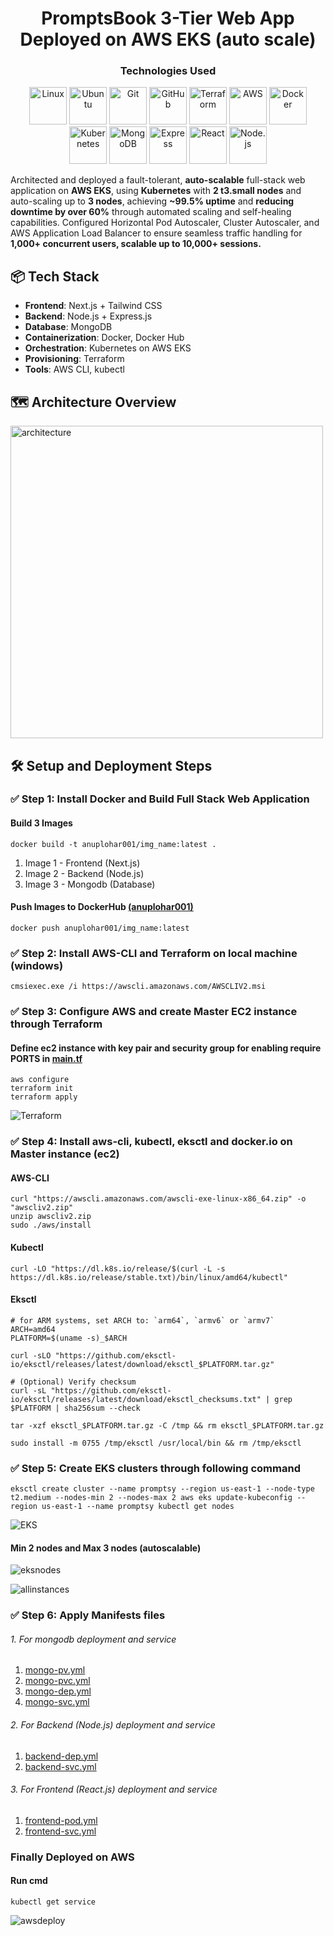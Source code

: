 <div align="center">

# PromptsBook 3-Tier Web App Deployed on AWS EKS (auto scale)

### Technologies Used

<img src="https://raw.githubusercontent.com/devicons/devicon/master/icons/linux/linux-original.svg" alt="Linux" width="60"/>
<img src="./assets/ubuntu.png" alt="Ubuntu" width="60" height="60"/>
<img src="https://raw.githubusercontent.com/devicons/devicon/master/icons/git/git-original.svg" alt="Git" width="60" height="60"/>
<img src="https://raw.githubusercontent.com/devicons/devicon/master/icons/github/github-original.svg" alt="GitHub" width="60" height="60" />
<img src="https://raw.githubusercontent.com/devicons/devicon/master/icons/terraform/terraform-original.svg" alt="Terraform" width="60"/>
<img src="https://raw.githubusercontent.com/devicons/devicon/master/icons/amazonwebservices/amazonwebservices-original-wordmark.svg" alt="AWS" width="60"/>
<img src="https://raw.githubusercontent.com/devicons/devicon/master/icons/docker/docker-original-wordmark.svg" alt="Docker" width="60"/>
<img src="https://raw.githubusercontent.com/devicons/devicon/master/icons/kubernetes/kubernetes-plain-wordmark.svg" alt="Kubernetes" width="60"/>
<img src="https://raw.githubusercontent.com/devicons/devicon/master/icons/mongodb/mongodb-original.svg" alt="MongoDB" width="60"/>
<img src="https://raw.githubusercontent.com/devicons/devicon/master/icons/express/express-original.svg" alt="Express" width="60"/>
<img src="https://raw.githubusercontent.com/devicons/devicon/master/icons/react/react-original.svg" alt="React" width="60"/>
<img src="https://raw.githubusercontent.com/devicons/devicon/master/icons/nodejs/nodejs-original.svg" alt="Node.js" width="60"/>


<br>
</div>

 Architected and deployed a fault-tolerant, **auto-scalable** full-stack web application on **AWS EKS**, using **Kubernetes** with **2 t3.small nodes** and auto-scaling up to **3 nodes**, achieving **~99.5% uptime** and **reducing downtime by over 60%** through automated scaling and self-healing capabilities. Configured Horizontal Pod Autoscaler, Cluster Autoscaler, and AWS Application Load Balancer to ensure seamless traffic handling for **1,000+ concurrent users, scalable up to 10,000+ sessions.**

## 📦 Tech Stack

- **Frontend**: Next.js + Tailwind CSS
- **Backend**: Node.js + Express.js
- **Database**: MongoDB
- **Containerization**: Docker, Docker Hub
- **Orchestration**: Kubernetes on AWS EKS
- **Provisioning**: Terraform
- **Tools**: AWS CLI, kubectl

## 🗺️ Architecture Overview

<img align="center" src="./assets/architecture.png" alt="architecture" width="500"/>

## 🛠️ Setup and Deployment Steps

### ✅ Step 1: Install Docker and Build Full Stack Web Application

#### Build 3 Images

```
docker build -t anuplohar001/img_name:latest .
```

1. Image 1 - Frontend (Next.js)
2. Image 2 - Backend (Node.js)
3. Image 3 - Mongodb (Database)

#### Push Images to DockerHub [(anuplohar001)](https://hub.docker.com/repositories/anuplohar001)

```
docker push anuplohar001/img_name:latest 
```

### ✅ Step 2: Install AWS-CLI and Terraform on local machine (windows)

```
cmsiexec.exe /i https://awscli.amazonaws.com/AWSCLIV2.msi
```

### ✅ Step 3: Configure AWS and create Master EC2 instance through Terraform

#### Define ec2 instance with key pair and security group for enabling require PORTS in [main.tf](./terraform/main.tf)

```
aws configure
terraform init
terraform apply
```

![Terraform](./assets/terraform-ec2.png)

### ✅ Step 4: Install aws-cli, kubectl, eksctl and docker.io on Master instance (ec2)

#### AWS-CLI

```
curl "https://awscli.amazonaws.com/awscli-exe-linux-x86_64.zip" -o "awscliv2.zip"
unzip awscliv2.zip
sudo ./aws/install
```

#### Kubectl

```
curl -LO "https://dl.k8s.io/release/$(curl -L -s https://dl.k8s.io/release/stable.txt)/bin/linux/amd64/kubectl"
```

#### Eksctl

```
# for ARM systems, set ARCH to: `arm64`, `armv6` or `armv7`
ARCH=amd64
PLATFORM=$(uname -s)_$ARCH

curl -sLO "https://github.com/eksctl-io/eksctl/releases/latest/download/eksctl_$PLATFORM.tar.gz"

# (Optional) Verify checksum
curl -sL "https://github.com/eksctl-io/eksctl/releases/latest/download/eksctl_checksums.txt" | grep $PLATFORM | sha256sum --check

tar -xzf eksctl_$PLATFORM.tar.gz -C /tmp && rm eksctl_$PLATFORM.tar.gz

sudo install -m 0755 /tmp/eksctl /usr/local/bin && rm /tmp/eksctl
```

### ✅ Step 5: Create EKS clusters through following command

```
eksctl create cluster --name promptsy --region us-east-1 --node-type t2.medium --nodes-min 2 --nodes-max 2 aws eks update-kubeconfig --region us-east-1 --name promptsy kubectl get nodes 
```

![EKS](./assets/eksCreation.png)

#### Min 2 nodes and Max 3 nodes (autoscalable)

![eksnodes](./assets/2eksnodes.png)

![allinstances](./assets/allinstances.png)

### ✅ Step 6: Apply Manifests files

###### 1. For mongodb deployment and service

1. [mongo-pv.yml](./Kubernetes/mongo-pv.yml)
2. [mongo-pvc.yml](./Kubernetes/mongo-pvc.yml)
3. [mongo-dep.yml](./Kubernetes/mongo-dep.yml)
4. [mongo-svc.yml](./Kubernetes/mongo-svc.yml)

###### 2. For Backend (Node.js) deployment and service

1. [backend-dep.yml](./Kubernetes/backend-dep.yml)
2. [backend-svc.yml](./Kubernetes/backend-svc.yml)

###### 3. For Frontend (React.js) deployment and service

1. [frontend-pod.yml](./Kubernetes/frontend-pod.yml)
2. [frontend-svc.yml](./Kubernetes/frontend-svc.yml)

### Finally Deployed on AWS

#### Run cmd

```
kubectl get service
```

![awsdeploy](./assets/awsdeploy.png)
